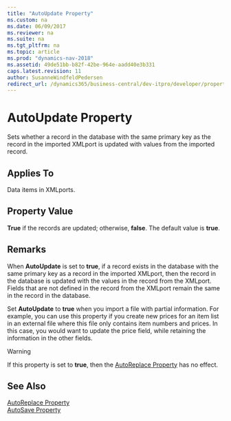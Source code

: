 ```yaml
---
title: "AutoUpdate Property"
ms.custom: na
ms.date: 06/09/2017
ms.reviewer: na
ms.suite: na
ms.tgt_pltfrm: na
ms.topic: article
ms.prod: "dynamics-nav-2018"
ms.assetid: 49de51bb-b82f-42be-964e-aadd40e3b331
caps.latest.revision: 11
author: SusanneWindfeldPedersen
redirect_url: /dynamics365/business-central/dev-itpro/developer/properties/devenv-properties
---
```


# AutoUpdate Property
Sets whether a record in the database with the same primary key as the record in the imported XMLport is updated with values from the imported record.  

## Applies To  
 Data items in XMLports.  

## Property Value  
 **True** if the records are updated; otherwise, **false**. The default value is **true**.  

## Remarks  
 When **AutoUpdate** is set to **true**, if a record exists in the database with the same primary key as a record in the imported XMLport, then the record in the database is updated with the values in the record from the XMLport. Fields that are not defined in the record from the XMLport remain the same in the record in the database.  

 Set **AutoUpdate** to **true** when you import a file with partial information. For example, you can use this property if you create new prices for an item list in an external file where this file only contains item numbers and prices. In this case, you would want to update the price field, while retaining the information in the other fields.  

> [!WARNING]  
>  If this property is set to **true**, then the [AutoReplace Property](devenv-autoreplace-property.md) has no effect.  

## See Also  
 [AutoReplace Property](devenv-autoReplace-property.md)   
 [AutoSave Property](devenv-autosave-property.md)
